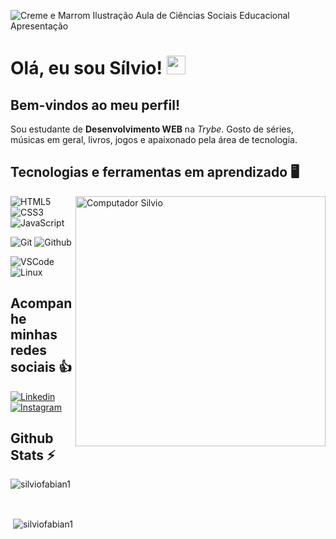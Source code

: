 ![Creme e Marrom Ilustração Aula de Ciências Sociais Educacional Apresentação](https://user-images.githubusercontent.com/83843862/118691747-c1168280-b7df-11eb-9e10-f6acf67b27a8.png)

# Olá, eu sou Sílvio! <img src="https://media.giphy.com/media/hvRJCLFzcasrR4ia7z/giphy.gif" width="30" max-width="100px">
## Bem-vindos ao meu perfil!

Sou estudante de **Desenvolvimento WEB** na _Trybe_. Gosto de séries, músicas em geral, livros, jogos e apaixonado pela área de tecnologia.

## Tecnologias e ferramentas em aprendizado :desktop_computer:

<img src="https://raw.githubusercontent.com/MicaelliMedeiros/micaellimedeiros/master/image/computer-illustration.png" min-width="400px" max-width="400px" width="400px" align="right" alt="Computador Silvio">

![HTML5](https://img.shields.io/badge/-HTML5-E34F26?style=for-the-badge&logo=html5&logoColor=white)
![CSS3](https://img.shields.io/badge/-CSS3-1572B6?style=for-the-badge&logo=css3&logoColor=white)
![JavaScript](https://img.shields.io/badge/-JavaScript-F7DF1E?style=for-the-badge&logo=javascript&logoColor=black)
<!-- ![React](https://img.shields.io/badge/-React-61DAFB?style=for-the-badge&logo=react&logoColor=black) -->
![Git](https://img.shields.io/badge/-Git-F05032?style=for-the-badge&logo=git&logoColor=white)
![Github](https://img.shields.io/badge/-GitHub-181717?style=for-the-badge&logo=github&logoColor=white)
<!-- ![Bootstrap](https://img.shields.io/badge/-Bootstrap-7952B3?style=for-the-badge&logo=bootstrap&logoColor=white) -->
<!-- ![Jest](https://img.shields.io/badge/-Jest-C21325?style=for-the-badge&logo=jest&logoColor=white) -->
![VSCode](https://img.shields.io/badge/-VSCode-007ACC?style=for-the-badge&logo=visualstudiocode&logoColor=white)
![Linux](https://img.shields.io/badge/-Linux-FCC624?style=for-the-badge&logo=linux&logoColor=black)

## Acompanhe minhas redes sociais :thumbsup:

[![Linkedin](https://img.shields.io/badge/linkedin-%230A66C2.svg?&style=for-the-badge&logo=linkedin&logoColor=white&link=https://www.linkedin.com/in/silvio-fabian/)](https://www.linkedin.com/in/silvio-fabian/)
[![Instagram](https://img.shields.io/badge/instagram-%23E4405F.svg?&style=for-the-badge&logo=instagram&logoColor=white&link=https://www.instagram.com/silvio_fabian/)](https://www.instagram.com/silvio_fabian/)

## Github Stats :zap:

<p><img align="center" src="https://github-readme-stats.vercel.app/api/top-langs?username=silviofabian1&show_icons=true&theme=dark&locale=en&layout=compact" alt="silviofabian1" /></p>
<br/>
<p>&nbsp;<img align="center" src="https://github-readme-stats.vercel.app/api?username=silviofabian1&show_icons=true&theme=dark&locale=en" alt="silviofabian1" /></p>

